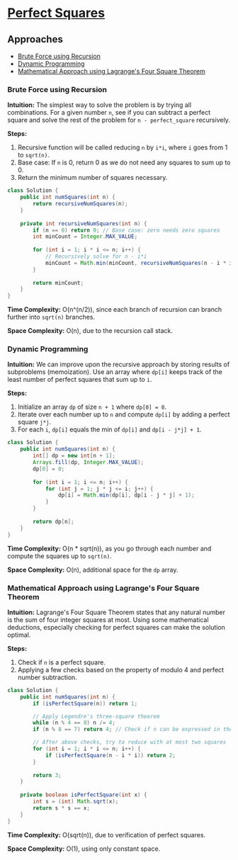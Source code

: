 # [Perfect Squares](https://leetcode.com/problems/perfect-squares/)

## Approaches
- [Brute Force using Recursion](#brute-force-using-recursion)
- [Dynamic Programming](#dynamic-programming)
- [Mathematical Approach using Lagrange's Four Square Theorem](#mathematical-approach-using-lagranges-four-square-theorem)


### Brute Force using Recursion

**Intuition:**
The simplest way to solve the problem is by trying all combinations. For a given number `n`, see if you can subtract a perfect square and solve the rest of the problem for `n - perfect_square` recursively.

**Steps:**
1. Recursive function will be called reducing `n` by `i*i`, where `i` goes from 1 to `sqrt(n)`.
2. Base case: If `n` is 0, return 0 as we do not need any squares to sum up to 0.
3. Return the minimum number of squares necessary.

```java
class Solution {
    public int numSquares(int n) {
        return recursiveNumSquares(n);
    }
    
    private int recursiveNumSquares(int n) {
        if (n == 0) return 0; // Base case: zero needs zero squares
        int minCount = Integer.MAX_VALUE;
        
        for (int i = 1; i * i <= n; i++) {
            // Recursively solve for n - i*i
            minCount = Math.min(minCount, recursiveNumSquares(n - i * i) + 1);
        }
        
        return minCount;
    }
}
```

**Time Complexity:** O(n^(n/2)), since each branch of recursion can branch further into `sqrt(n)` branches.

**Space Complexity:** O(n), due to the recursion call stack.


### Dynamic Programming

**Intuition:**
We can improve upon the recursive approach by storing results of subproblems (memoization). Use an array where `dp[i]` keeps track of the least number of perfect squares that sum up to `i`.

**Steps:**
1. Initialize an array `dp` of size `n + 1` where `dp[0] = 0`.
2. Iterate over each number up to `n` and compute `dp[i]` by adding a perfect square `j*j`.
3. For each `i`, `dp[i]` equals the min of `dp[i]` and `dp[i - j*j] + 1`.

```java
class Solution {
    public int numSquares(int n) {
        int[] dp = new int[n + 1];
        Arrays.fill(dp, Integer.MAX_VALUE);
        dp[0] = 0;
        
        for (int i = 1; i <= n; i++) {
            for (int j = 1; j * j <= i; j++) {
                dp[i] = Math.min(dp[i], dp[i - j * j] + 1);
            }
        }
        
        return dp[n];
    }
}
```

**Time Complexity:** O(n * sqrt(n)), as you go through each number and compute the squares up to `sqrt(n)`.

**Space Complexity:** O(n), additional space for the `dp` array.


### Mathematical Approach using Lagrange's Four Square Theorem

**Intuition:**
Lagrange's Four Square Theorem states that any natural number is the sum of four integer squares at most. Using some mathematical deductions, especially checking for perfect squares can make the solution optimal.

**Steps:**
1. Check if `n` is a perfect square.
2. Applying a few checks based on the property of modulo 4 and perfect number subtraction.

```java
class Solution {
    public int numSquares(int n) {
        if (isPerfectSquare(n)) return 1;

        // Apply Legendre's three-square theorem
        while (n % 4 == 0) n /= 4;
        if (n % 8 == 7) return 4; // Check if n can be expressed in the form of 4^a*(8b+7)

        // After above checks, try to reduce with at most two squares
        for (int i = 1; i * i <= n; i++) {
            if (isPerfectSquare(n - i * i)) return 2;
        }
        
        return 3;
    }
    
    private boolean isPerfectSquare(int x) {
        int s = (int) Math.sqrt(x);
        return s * s == x;
    }
}
```

**Time Complexity:** O(sqrt(n)), due to verification of perfect squares.

**Space Complexity:** O(1), using only constant space.

